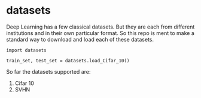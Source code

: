 # datasets

Deep Learning has a few classical datasets. But they are each from different institutions and in their own particular format. So this repo is ment to make a standard way to download and load each of these datasets.

    import datasets
    
    train_set, test_set = datasets.load_Cifar_10()
    
So far the datasets supported are:
1. Cifar 10
2. SVHN

